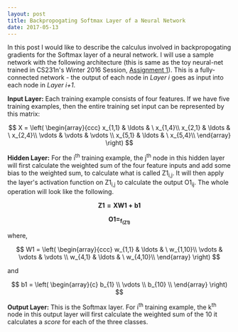 ```yaml
---
layout: post
title: Backpropogating Softmax Layer of a Neural Network
date: 2017-05-13
---
```

In this post I would like to describe the calculus involved in backpropogating gradients for the Softmax layer of a neural network. I will use a sample network with the following architecture (this is same as the toy neural-net trained in CS231n's Winter 2016 Session, [Assignment 1](http://cs231n.github.io/assignments2016/assignment1/)). This is a fully-connected network - the output of each node in _Layer i_ goes as input into each node in _Layer i+1_.

**Input Layer:** Each training example consists of four features. If we have five training examples, then the entire training set input can be represented by this matrix:

$$
X = \left( \begin{array}{ccc}
x_{1,1} & \ldots & \ x_{1,4}\\
x_{2,1} & \ldots & \ x_{2,4}\\
\vdots & \vdots & \vdots \\
x_{5,1} & \ldots & \ x_{5,4}\\
\end{array} \right)
$$

**Hidden Layer:** For the i<sup>th</sup> training example, the j<sup>th</sup> node in this hidden layer will first calculate the weighted sum of the four feature inputs and add some bias to the weighted sum, to calculate what is called Z1<sub>i,j</sub>. It will then apply the layer's activation function on Z1<sub>i,j</sub> to calculate the output O1<sub>ij</sub>. The whole operation will look like the following.

$$
\mathbf{Z1 = XW1 + b1}
$$

$$
\mathbf{O1 = _f_(Z1)}
$$

where,

$$
W1 = \left( \begin{array}{ccc}
w_{1,1} & \ldots & \ w_{1,10}\\
\vdots & \vdots & \vdots \\
w_{4,1} & \ldots & \ w_{4,10}\\
\end{array} \right)
$$

and

$$
b1 = \left( \begin{array}{c}
b_{1} \\
\vdots \\
b_{10} \\
\end{array} \right)
$$


**Output Layer:** This is the Softmax layer. For i<sup>th</sup> training example, the k<sup>th</sup> node in this output layer will first calculate the weighted sum of the 10 it calculates a _score_ for each of the three classes.






